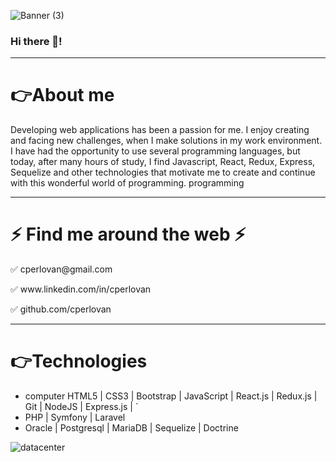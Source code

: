 ![Banner (3)](https://user-images.githubusercontent.com/21959363/193168399-09fab737-d5dd-42b1-936b-d7cd42e6e80e.png)


### Hi there 👋!
<hr />
<h1>👉<strong>About me</strong></h1>


Developing web applications has been a passion for me. I enjoy creating and facing new challenges, when I make solutions in my work environment. I have had the opportunity to use several programming languages, but today, after many hours of study, I find Javascript, React, Redux, Express, Sequelize and other technologies that motivate me to create and continue with this wonderful world of programming. programming

<hr />

<h1><strong>⚡ Find me around the web ⚡</strong></h1>
<p>✅ cperlovan@gmail.com </p>
<p>✅ www.linkedin.com/in/cperlovan </p>
<p>✅ github.com/cperlovan </p>



<hr />
<h1>👉<strong>Technologies</strong></h1>

- computer   HTML5 | CSS3 | Bootstrap | JavaScript | React.js | Redux.js | Git | NodeJS | Express.js |  `
- PHP | Symfony | Laravel
- Oracle | Postgresql | MariaDB | Sequelize | Doctrine


![datacenter](https://user-images.githubusercontent.com/21959363/193178554-7c570a7b-b96b-4567-9193-ebb015ee9f17.png)




<!--
**cperlovan/cperlovan** is a ✨ _special_ ✨ repository because its `README.md` (this file) appears on your GitHub profile.

Here are some ideas to get you started:

- 🔭 I’m currently working on ...![datacenter2](https://user-images.githubusercontent.com/21959363/193177793-38e7e32c-13a6-43c7-8ec0-5565ac1bd77a.PNG)

- 🌱 I’m currently learning ...
- 👯 I’m looking to collaborate on ...
- 🤔 I’m looking for help with ...
- 💬 Ask me about ...
- 📫 How to reach me: ...
- 😄 Pronouns: ...
- ⚡ Fun fact: ...
-->
